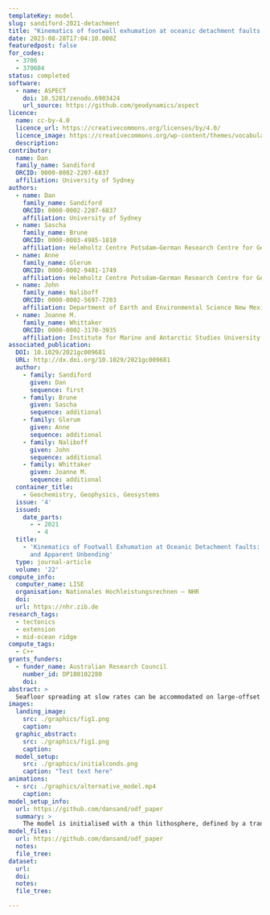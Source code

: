 ```yaml
---
templateKey: model
slug: sandiford-2021-detachment
title: "Kinematics of footwall exhumation at oceanic detachment faults: solid‐block rotation and apparent unbending"
date: 2023-08-28T17:04:10.000Z
featuredpost: false
for_codes:
  - 3706
  - 370604
status: completed
software:
  - name: ASPECT
    doi: 10.5281/zenodo.6903424
    url_source: https://github.com/geodynamics/aspect
licence:
  name: cc-by-4.0
  licence_url: https://creativecommons.org/licenses/by/4.0/
  licence_image: https://creativecommons.org/wp-content/themes/vocabulary-theme/vocabulary/svg/cc/icons/cc-icons.svg#cc-logo
  description:
contributor:
  name: Dan
  family_name: Sandiford
  ORCID: 0000-0002-2207-6837
  affiliation: University of Sydney
authors:
  - name: Dan
    family_name: Sandiford
    ORCID: 0000-0002-2207-6837
    affiliation: University of Sydney
  - name: Sascha
    family_name: Brune
    ORCID: 0000-0003-4985-1810
    affiliation: Helmholtz Centre Potsdam—German Research Centre for Geosciences (GFZ)  Potsdam Germany
  - name: Anne
    family_name: Glerum
    ORCID: 0000-0002-9481-1749
    affiliation: Helmholtz Centre Potsdam—German Research Centre for Geosciences (GFZ)  Potsdam Germany
  - name: John
    family_name: Naliboff
    ORCID: 0000-0002-5697-7203
    affiliation: Department of Earth and Environmental Science New Mexico Institute of Mining and Technology  Socorro NM USA
  - name: Joanne M.
    family_name: Whittaker
    ORCID: 0000-0002-3170-3935
    affiliation: Institute for Marine and Antarctic Studies University of Tasmania  Hobart TAS Australia
associated_publication:
  DOI: 10.1029/2021gc009681
  URL: http://dx.doi.org/10.1029/2021gc009681
  author:
    - family: Sandiford
      given: Dan
      sequence: first
    - family: Brune
      given: Sascha
      sequence: additional
    - family: Glerum
      given: Anne
      sequence: additional
    - family: Naliboff
      given: John
      sequence: additional
    - family: Whittaker
      given: Joanne M.
      sequence: additional
  container_title:
    - Geochemistry, Geophysics, Geosystems
  issue: '4'
  issued:
    date_parts:
      - - 2021
        - 4
  title:
    - 'Kinematics of Footwall Exhumation at Oceanic Detachment faults: Solid‐Block Rotation
      and Apparent Unbending'
  type: journal-article
  volume: '22'
compute_info:
  computer_name: LISE
  organisation: Nationales Hochleistungsrechnen – NHR
  doi:
  url: https://nhr.zib.de
research_tags:
  - tectonics
  - extension
  - mid-ocean ridge
compute_tags:
  - C++
grants_funders:
  - funder_name: Australian Research Council
    number_id: DP180102280
    doi:
abstract: >
  Seafloor spreading at slow rates can be accommodated on large-offset oceanic detachment faults (ODFs), that exhume lower crustal and mantle rocks in footwall domes termed oceanic core complexes (OCCs). Footwall rocks experience large rotation during exhumation, yet important aspects of the kinematics—particularly the relative roles of solid-block rotation and flexure—are not clearly understood. Using a high-resolution numerical model, we explore the exhumation kinematics in the footwall beneath an emergent ODF/OCC. A key feature of the models is that footwall motion is dominated by solid-block rotation, accommodated by the nonplanar, concave-down fault interface. A consequence is that curvature measured along the ODF is representative of a neutral stress configuration, rather than a “bent” one. Instead, it is in the subsequent process of “apparent unbending” that significant flexural stresses are developed in the model footwall. The brittle strain associated with apparent unbending is produced dominantly in extension, beneath the OCC, consistent with earthquake clustering observed in the Trans-Atlantic Geotraverse at the Mid-Atlantic Ridge.
images:
  landing_image:
    src: ./graphics/fig1.png
    caption:
  graphic_abstract:
    src: ./graphics/fig1.png
    caption:
  model_setup:
    src: ./graphics/initialconds.png
    caption: "Test text here"
animations:
  - src: ./graphics/alternative_model.mp4
    caption:
model_setup_info:
  url: https://github.com/dansand/odf_paper
  summary: >
    The model is initialised with a thin lithosphere, defined by a transient cooling profile with a thermal age of 0.5 Myr in the center of the domain. The domain is 400 km wide and 100 km deep. The thermal profile ages outwardly in proportion to the applied spreading rate of 2 cm/yr (full rate), which is representative for slow ocean ridges in general. Uniform inflow at the bottom boundary balances the outward flux of material at the side boundaries. The model has a true free surface (Rose et al., 2017), and a diffusion process is applied to the surface topography in order to counteract strong mesh deformation. A simplification here is that the effect of the water column is ignored, i.e the detachment is modeled as sub-aerial. There is no compositional differentiation in the model (i.e. no crust/mantle). All parts of the domain are subject to the same constitutive model. The constitutive model incorporates viscous (dislocation creep), elastic and plastic (pseudo-brittle) deformation mechanisms, hereafter referred to as visco-elastic plastic (VEP) rheology, following the approach of Moresi et al. (2003). The advection-diffusion equation included an anomalously- high diffusivity (3e-6 m2s-1) intended as a paramaterization of the near axis cooling effect of hydrothermal circulation (cf. Lavier and Buck, 2002). As implemented here, the higher diffusivity applies thoughout the domain, rather than being localized at the ridge. The parameters chosen here result in ~10 km lithopshere at the ridge axis, which is in the range identified for ODF development. Due to the difference in diffusivity values in the initial conditions (1e-6), and temperature evolution equation (3e-6), the thermal structure is not in steady state; cooling of the off-axis lithosphere will occur.
model_files:
  url: https://github.com/dansand/odf_paper
  notes:
  file_tree:
dataset:
  url:
  doi:
  notes:
  file_tree:

---
```

